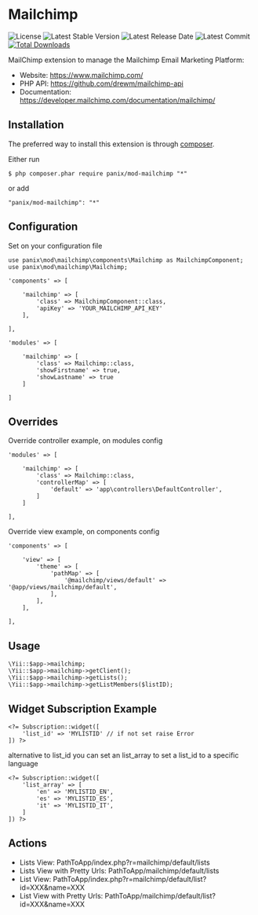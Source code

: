 Mailchimp
==============

![License](https://img.shields.io/packagist/l/panix/mod-mailchimp.svg)
![Latest Stable Version](https://img.shields.io/github/release/panix/mod-mailchimp.svg)
![Latest Release Date](https://img.shields.io/github/release-date/panix/mod-mailchimp.svg)
![Latest Commit](https://img.shields.io/github/last-commit/panix/mod-mailchimp.svg)
[![Total Downloads](https://img.shields.io/packagist/dt/panix/mod-mailchimp.svg)](https://packagist.org/packages/panix/mod-mailchimp)

MailChimp extension to manage the Mailchimp Email Marketing Platform:

 - Website: https://www.mailchimp.com/
 - PHP API: https://github.com/drewm/mailchimp-api
 - Documentation: https://developer.mailchimp.com/documentation/mailchimp/

Installation
------------

The preferred way to install this extension is through [composer](http://getcomposer.org/download/).

Either run

```
$ php composer.phar require panix/mod-mailchimp "*"
```

or add

```
"panix/mod-mailchimp": "*"
```

Configuration
-------------

Set on your configuration file

```
use panix\mod\mailchimp\components\Mailchimp as MailchimpComponent;
use panix\mod\mailchimp\Mailchimp;

'components' => [

	'mailchimp' => [
		'class' => MailchimpComponent::class,
		'apiKey' => 'YOUR_MAILCHIMP_API_KEY'
	],

],

'modules' => [ 
    
    'mailchimp' => [
        'class' => Mailchimp::class,
        'showFirstname' => true,
        'showLastname' => true
    ]
    
]
```

## Overrides

Override controller example, on modules config

```
'modules' => [ 

	'mailchimp' => [
		'class' => Mailchimp::class,
		'controllerMap' => [
			'default' => 'app\controllers\DefaultController',
		]
	]
	
],
```

Override view example, on components config

```
'components' => [ 

	'view' => [
		'theme' => [
			'pathMap' => [
				'@mailchimp/views/default' => '@app/views/mailchimp/default',
			],
		],
	],
	
],
```

Usage
---------------------------

```
\Yii::$app->mailchimp;
\Yii::$app->mailchimp->getClient();
\Yii::$app->mailchimp->getLists();
\Yii::$app->mailchimp->getListMembers($listID);
```

Widget Subscription Example
---------------------------

```
<?= Subscription::widget([
    'list_id' => 'MYLISTID' // if not set raise Error
]) ?>
```

alternative to list_id you can set an list_array to set a list_id to a specific language

```
<?= Subscription::widget([
    'list_array' => [
        'en' => 'MYLISTID_EN',
        'es' => 'MYLISTID_ES',
        'it' => 'MYLISTID_IT',                        
    ]
]) ?>
```

Actions
-------

<ul> 
  <li>Lists View: PathToApp/index.php?r=mailchimp/default/lists</li>
  <li>Lists View with Pretty Urls: PathToApp/mailchimp/default/lists</li>
  <li>List View: PathToApp/index.php?r=mailchimp/default/list?id=XXX&name=XXX</li>
  <li>List View with Pretty Urls: PathToApp/mailchimp/default/list?id=XXX&name=XXX</li>
</ul>
